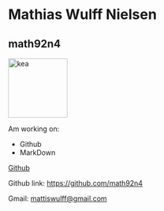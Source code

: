 # Mathias Wulff Nielsen
## math92n4

<img width="120" alt="kea" src="https://user-images.githubusercontent.com/112948957/215455452-fd19c19c-642c-4a34-8e66-d873326e3028.PNG">

Am working on:
* Github
* MarkDown

[Github](https://github.com/math92n4)

Github link:
https://github.com/math92n4

Gmail:
mattiswulff@gmail.com
